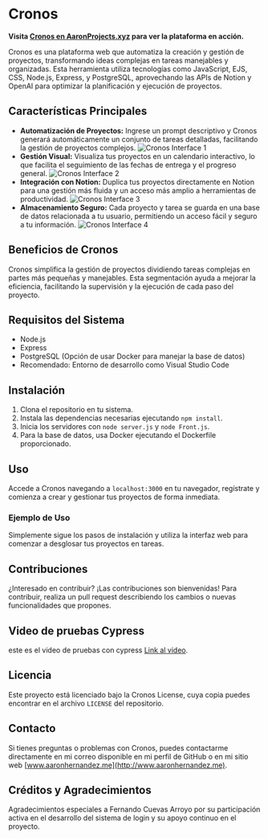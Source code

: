 # Cronos

**Visita [Cronos en AaronProjects.xyz](https://aaronprojects.xyz) para ver la plataforma en acción.**

Cronos es una plataforma web que automatiza la creación y gestión de proyectos, transformando ideas complejas en tareas manejables y organizadas. Esta herramienta utiliza tecnologías como JavaScript, EJS, CSS, Node.js, Express, y PostgreSQL, aprovechando las APIs de Notion y OpenAI para optimizar la planificación y ejecución de proyectos.

## Características Principales

- **Automatización de Proyectos:** Ingrese un prompt descriptivo y Cronos generará automáticamente un conjunto de tareas detalladas, facilitando la gestión de proyectos complejos.
![Cronos Interface 1](/doc/Cronos4.png)
- **Gestión Visual:** Visualiza tus proyectos en un calendario interactivo, lo que facilita el seguimiento de las fechas de entrega y el progreso general.
![Cronos Interface 2](/doc/Cronos3.png)
- **Integración con Notion:** Duplica tus proyectos directamente en Notion para una gestión más fluida y un acceso más amplio a herramientas de productividad.
![Cronos Interface 3](/doc/Cronos2.png)
- **Almacenamiento Seguro:** Cada proyecto y tarea se guarda en una base de datos relacionada a tu usuario, permitiendo un acceso fácil y seguro a tu información.
![Cronos Interface 4](/doc/Cronos1.png)


## Beneficios de Cronos

Cronos simplifica la gestión de proyectos dividiendo tareas complejas en partes más pequeñas y manejables. Esta segmentación ayuda a mejorar la eficiencia, facilitando la supervisión y la ejecución de cada paso del proyecto.

## Requisitos del Sistema

- Node.js
- Express
- PostgreSQL (Opción de usar Docker para manejar la base de datos)
- Recomendado: Entorno de desarrollo como Visual Studio Code

## Instalación

1. Clona el repositorio en tu sistema.
2. Instala las dependencias necesarias ejecutando `npm install`.
3. Inicia los servidores con `node server.js` y `node Front.js`.
4. Para la base de datos, usa Docker ejecutando el Dockerfile proporcionado.

## Uso

Accede a Cronos navegando a `localhost:3000` en tu navegador, regístrate y comienza a crear y gestionar tus proyectos de forma inmediata.

### Ejemplo de Uso

Simplemente sigue los pasos de instalación y utiliza la interfaz web para comenzar a desglosar tus proyectos en tareas.

## Contribuciones

¿Interesado en contribuir? ¡Las contribuciones son bienvenidas! Para contribuir, realiza un pull request describiendo los cambios o nuevas funcionalidades que propones.

## Video de pruebas Cypress

este es el video de pruebas con cypress [Link al video]([http://www.aaronhernandez.me](https://youtu.be/UCheOnIpXiM)).

## Licencia

Este proyecto está licenciado bajo la Cronos License, cuya copia puedes encontrar en el archivo `LICENSE` del repositorio.

## Contacto

Si tienes preguntas o problemas con Cronos, puedes contactarme directamente en mi correo disponible en mi perfil de GitHub o en mi sitio web [www.aaronhernandez.me](http://www.aaronhernandez.me).

## Créditos y Agradecimientos

Agradecimientos especiales a Fernando Cuevas Arroyo por su participación activa en el desarrollo del sistema de login y su apoyo continuo en el proyecto.

